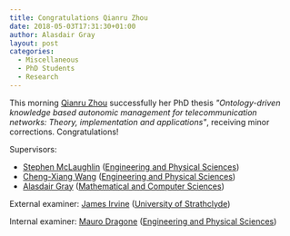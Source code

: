 ```yaml
---
title: Congratulations Qianru Zhou
date: 2018-05-03T17:31:30+01:00
author: Alasdair Gray
layout: post
categories:
  - Miscellaneous
  - PhD Students
  - Research
---
```

This morning [Qianru Zhou](https://scholar.google.co.uk/citations?user=o1Fe2swAAAAJ&hl=en) successfully her PhD thesis _"Ontology-driven knowledge based autonomic management for telecommunication networks: Theory, implementation and applications"_, receiving minor corrections. Congratulations!

Supervisors: 
- <a href="http://www.eps.hw.ac.uk/staff-directory/stephen-mclaughlin.htm">Stephen McLaughlin</a> (<a href="https://www.hw.ac.uk/schools/engineering-physical-sciences.htm">Engineering and Physical Sciences</a>)
- <a href="http://www.eps.hw.ac.uk/~cw46/">Cheng-Xiang Wang</a> (<a href="https://www.hw.ac.uk/schools/engineering-physical-sciences.htm">Engineering and Physical Sciences</a>)
- <a href="http://www.macs.hw.ac.uk/~ajg33/">Alasdair Gray</a> (<a href="https://www.hw.ac.uk/schools/mathematical-computer-sciences.htm">Mathematical and Computer Sciences</a>)

External examiner: <a href="https://www.strath.ac.uk/staff/irvinejamesdr/">James Irvine</a> (<a href="https://www.strath.ac.uk/">University of Strathclyde</a>)

Internal examiner: <a href="https://www.hw.ac.uk/staff/uk/eps/mauro-dragone.htm">Mauro Dragone</a> (<a href="https://www.hw.ac.uk/schools/engineering-physical-sciences.htm">Engineering and Physical Sciences</a>)
